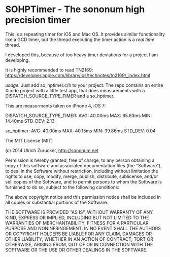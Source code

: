 # SOHPTimer - The sononum high precision timer

This is a repeating timer for iOS and Mac OS. It provides similar functionality like a GCD
timer, but the thread executing the timer action is a _real time_ thread.

I developed this, because of too heavy timer deviations for a project I am developing.

It is highly recommended to read TN2169: https://developer.apple.com/library/ios/technotes/tn2169/_index.html

*usage:*
Just add so_hptimer.c/h to your project. The repo contains an entire Xcode project with a little test app, 
that does measurements with a DISPATCH_SOURCE_TYPE_TIMER and a so_hptimer.

This are measurments taken on iPhone 4, iOS 7:

DISPATCH_SOURCE_TYPE_TIMER:
AVG: 40.00ms	MAX: 65.63ms	MIN: 14.40ms	STD_DEV: 2.13

so_hptimer:
AVG: 40.00ms	MAX: 40.15ms	MIN: 39.86ms	STD_DEV: 0.04


The MIT License (MIT)

(c) 2014 Ulrich Zurucker, http://sononum.net

Permission is hereby granted, free of charge, to any person obtaining a copy
of this software and associated documentation files (the "Software"), to deal
in the Software without restriction, including without limitation the rights
to use, copy, modify, merge, publish, distribute, sublicense, and/or sell
copies of the Software, and to permit persons to whom the Software is
furnished to do so, subject to the following conditions:

The above copyright notice and this permission notice shall be included in all
copies or substantial portions of the Software.

THE SOFTWARE IS PROVIDED "AS IS", WITHOUT WARRANTY OF ANY KIND, EXPRESS OR
IMPLIED, INCLUDING BUT NOT LIMITED TO THE WARRANTIES OF MERCHANTABILITY,
FITNESS FOR A PARTICULAR PURPOSE AND NONINFRINGEMENT. IN NO EVENT SHALL THE
AUTHORS OR COPYRIGHT HOLDERS BE LIABLE FOR ANY CLAIM, DAMAGES OR OTHER
LIABILITY, WHETHER IN AN ACTION OF CONTRACT, TORT OR OTHERWISE, ARISING FROM,
OUT OF OR IN CONNECTION WITH THE SOFTWARE OR THE USE OR OTHER DEALINGS IN THE
SOFTWARE.
